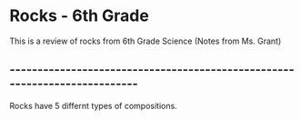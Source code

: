 # Rocks - 6th Grade

This is a review of rocks from 6th Grade Science (Notes from Ms. Grant)


## --------------------------------------------------------------------------
Rocks have 5 differnt types of compositions.
